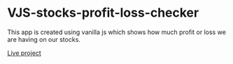 # VJS-stocks-profit-loss-checker

This app is created using vanilla js which shows how much profit or loss we are having on our stocks.

[Live project](https://04vfy.csb.app/)
